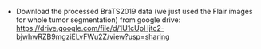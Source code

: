- Download the processed BraTS2019 data (we just used the Flair images for whole tumor segmentation) from google drive:
https://drive.google.com/file/d/1U1cUpHjtc2-bjwhwRZB9mgziELvFWu2Z/view?usp=sharing